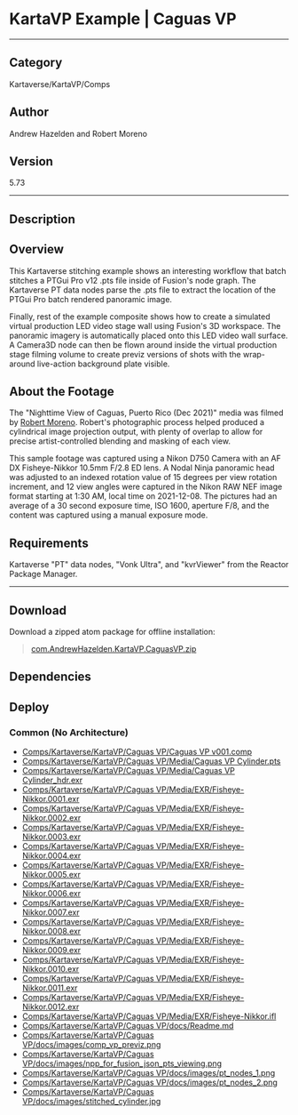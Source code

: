 # KartaVP Example | Caguas VP
___

## Category
Kartaverse/KartaVP/Comps

## Author
Andrew Hazelden and Robert Moreno

## Version
5.73

___

## Description
<h2>Overview</h2>

<p>This Kartaverse stitching example shows an interesting workflow that batch stitches a PTGui Pro v12 .pts file inside of Fusion's node graph. The Kartaverse PT data nodes parse the .pts file to extract the location of the PTGui Pro batch rendered panoramic image.</p>

<p>Finally, rest of the example composite shows how to create a simulated virtual production LED video stage wall using Fusion's 3D workspace. The panoramic imagery is automatically placed onto this LED video wall surface. A Camera3D node can then be flown around inside the virtual production stage filming volume to create previz versions of shots with the wrap-around live-action background plate visible.</p>

<h2>About the Footage</h2>

<p>The "Nighttime View of Caguas, Puerto Rico (Dec 2021)" media was filmed by <a href="https://www.instagram.com/cave_manpr/">Robert Moreno</a>. Robert's photographic process helped produced a cylindrical image projection output, with plenty of overlap to allow for precise artist-controlled blending and masking of each view.</p>

<p>This sample footage was captured using a Nikon D750 Camera with an AF DX Fisheye-Nikkor 10.5mm F/2.8 ED lens. A Nodal Ninja panoramic head was adjusted to an indexed rotation value of 15 degrees per view rotation increment, and 12 view angles were captured in the Nikon RAW NEF image format starting at 1:30 AM, local time on 2021-12-08. The pictures had an average of a 30 second exposure time, ISO 1600, aperture F/8, and the content was captured using a manual exposure mode.</p>

<h2>Requirements</h2>
<p>Kartaverse "PT" data nodes, "Vonk Ultra", and "kvrViewer" from the Reactor Package Manager.</p>


___

## Download

Download a zipped atom package for offline installation:
> [com.AndrewHazelden.KartaVP.CaguasVP.zip](https://gitlab.com/WeSuckLess/Reactor/-/archive/master/Reactor-master.zip?path=Atoms/com.AndrewHazelden.KartaVP.CaguasVP)  

## Dependencies

## Deploy

### Common (No Architecture)

<ul>
<li><a href="https://gitlab.com/WeSuckLess/Reactor/-/blob/master/Atoms/com.AndrewHazelden.KartaVP.CaguasVP/Comps/Kartaverse/KartaVP/Caguas VP/Caguas VP v001.comp?ref_type=heads">Comps/Kartaverse/KartaVP/Caguas VP/Caguas VP v001.comp</a></li>
<li><a href="https://gitlab.com/WeSuckLess/Reactor/-/blob/master/Atoms/com.AndrewHazelden.KartaVP.CaguasVP/Comps/Kartaverse/KartaVP/Caguas VP/Media/Caguas VP Cylinder.pts?ref_type=heads">Comps/Kartaverse/KartaVP/Caguas VP/Media/Caguas VP Cylinder.pts</a></li>
<li><a href="https://gitlab.com/WeSuckLess/Reactor/-/blob/master/Atoms/com.AndrewHazelden.KartaVP.CaguasVP/Comps/Kartaverse/KartaVP/Caguas VP/Media/Caguas VP Cylinder_hdr.exr?ref_type=heads">Comps/Kartaverse/KartaVP/Caguas VP/Media/Caguas VP Cylinder_hdr.exr</a></li>
<li><a href="https://gitlab.com/WeSuckLess/Reactor/-/blob/master/Atoms/com.AndrewHazelden.KartaVP.CaguasVP/Comps/Kartaverse/KartaVP/Caguas VP/Media/EXR/Fisheye-Nikkor.0001.exr?ref_type=heads">Comps/Kartaverse/KartaVP/Caguas VP/Media/EXR/Fisheye-Nikkor.0001.exr</a></li>
<li><a href="https://gitlab.com/WeSuckLess/Reactor/-/blob/master/Atoms/com.AndrewHazelden.KartaVP.CaguasVP/Comps/Kartaverse/KartaVP/Caguas VP/Media/EXR/Fisheye-Nikkor.0002.exr?ref_type=heads">Comps/Kartaverse/KartaVP/Caguas VP/Media/EXR/Fisheye-Nikkor.0002.exr</a></li>
<li><a href="https://gitlab.com/WeSuckLess/Reactor/-/blob/master/Atoms/com.AndrewHazelden.KartaVP.CaguasVP/Comps/Kartaverse/KartaVP/Caguas VP/Media/EXR/Fisheye-Nikkor.0003.exr?ref_type=heads">Comps/Kartaverse/KartaVP/Caguas VP/Media/EXR/Fisheye-Nikkor.0003.exr</a></li>
<li><a href="https://gitlab.com/WeSuckLess/Reactor/-/blob/master/Atoms/com.AndrewHazelden.KartaVP.CaguasVP/Comps/Kartaverse/KartaVP/Caguas VP/Media/EXR/Fisheye-Nikkor.0004.exr?ref_type=heads">Comps/Kartaverse/KartaVP/Caguas VP/Media/EXR/Fisheye-Nikkor.0004.exr</a></li>
<li><a href="https://gitlab.com/WeSuckLess/Reactor/-/blob/master/Atoms/com.AndrewHazelden.KartaVP.CaguasVP/Comps/Kartaverse/KartaVP/Caguas VP/Media/EXR/Fisheye-Nikkor.0005.exr?ref_type=heads">Comps/Kartaverse/KartaVP/Caguas VP/Media/EXR/Fisheye-Nikkor.0005.exr</a></li>
<li><a href="https://gitlab.com/WeSuckLess/Reactor/-/blob/master/Atoms/com.AndrewHazelden.KartaVP.CaguasVP/Comps/Kartaverse/KartaVP/Caguas VP/Media/EXR/Fisheye-Nikkor.0006.exr?ref_type=heads">Comps/Kartaverse/KartaVP/Caguas VP/Media/EXR/Fisheye-Nikkor.0006.exr</a></li>
<li><a href="https://gitlab.com/WeSuckLess/Reactor/-/blob/master/Atoms/com.AndrewHazelden.KartaVP.CaguasVP/Comps/Kartaverse/KartaVP/Caguas VP/Media/EXR/Fisheye-Nikkor.0007.exr?ref_type=heads">Comps/Kartaverse/KartaVP/Caguas VP/Media/EXR/Fisheye-Nikkor.0007.exr</a></li>
<li><a href="https://gitlab.com/WeSuckLess/Reactor/-/blob/master/Atoms/com.AndrewHazelden.KartaVP.CaguasVP/Comps/Kartaverse/KartaVP/Caguas VP/Media/EXR/Fisheye-Nikkor.0008.exr?ref_type=heads">Comps/Kartaverse/KartaVP/Caguas VP/Media/EXR/Fisheye-Nikkor.0008.exr</a></li>
<li><a href="https://gitlab.com/WeSuckLess/Reactor/-/blob/master/Atoms/com.AndrewHazelden.KartaVP.CaguasVP/Comps/Kartaverse/KartaVP/Caguas VP/Media/EXR/Fisheye-Nikkor.0009.exr?ref_type=heads">Comps/Kartaverse/KartaVP/Caguas VP/Media/EXR/Fisheye-Nikkor.0009.exr</a></li>
<li><a href="https://gitlab.com/WeSuckLess/Reactor/-/blob/master/Atoms/com.AndrewHazelden.KartaVP.CaguasVP/Comps/Kartaverse/KartaVP/Caguas VP/Media/EXR/Fisheye-Nikkor.0010.exr?ref_type=heads">Comps/Kartaverse/KartaVP/Caguas VP/Media/EXR/Fisheye-Nikkor.0010.exr</a></li>
<li><a href="https://gitlab.com/WeSuckLess/Reactor/-/blob/master/Atoms/com.AndrewHazelden.KartaVP.CaguasVP/Comps/Kartaverse/KartaVP/Caguas VP/Media/EXR/Fisheye-Nikkor.0011.exr?ref_type=heads">Comps/Kartaverse/KartaVP/Caguas VP/Media/EXR/Fisheye-Nikkor.0011.exr</a></li>
<li><a href="https://gitlab.com/WeSuckLess/Reactor/-/blob/master/Atoms/com.AndrewHazelden.KartaVP.CaguasVP/Comps/Kartaverse/KartaVP/Caguas VP/Media/EXR/Fisheye-Nikkor.0012.exr?ref_type=heads">Comps/Kartaverse/KartaVP/Caguas VP/Media/EXR/Fisheye-Nikkor.0012.exr</a></li>
<li><a href="https://gitlab.com/WeSuckLess/Reactor/-/blob/master/Atoms/com.AndrewHazelden.KartaVP.CaguasVP/Comps/Kartaverse/KartaVP/Caguas VP/Media/EXR/Fisheye-Nikkor.ifl?ref_type=heads">Comps/Kartaverse/KartaVP/Caguas VP/Media/EXR/Fisheye-Nikkor.ifl</a></li>
<li><a href="https://gitlab.com/WeSuckLess/Reactor/-/blob/master/Atoms/com.AndrewHazelden.KartaVP.CaguasVP/Comps/Kartaverse/KartaVP/Caguas VP/docs/Readme.md?ref_type=heads">Comps/Kartaverse/KartaVP/Caguas VP/docs/Readme.md</a></li>
<li><a href="https://gitlab.com/WeSuckLess/Reactor/-/blob/master/Atoms/com.AndrewHazelden.KartaVP.CaguasVP/Comps/Kartaverse/KartaVP/Caguas VP/docs/images/comp_vp_previz.png?ref_type=heads">Comps/Kartaverse/KartaVP/Caguas VP/docs/images/comp_vp_previz.png</a></li>
<li><a href="https://gitlab.com/WeSuckLess/Reactor/-/blob/master/Atoms/com.AndrewHazelden.KartaVP.CaguasVP/Comps/Kartaverse/KartaVP/Caguas VP/docs/images/npp_for_fusion_json_pts_viewing.png?ref_type=heads">Comps/Kartaverse/KartaVP/Caguas VP/docs/images/npp_for_fusion_json_pts_viewing.png</a></li>
<li><a href="https://gitlab.com/WeSuckLess/Reactor/-/blob/master/Atoms/com.AndrewHazelden.KartaVP.CaguasVP/Comps/Kartaverse/KartaVP/Caguas VP/docs/images/pt_nodes_1.png?ref_type=heads">Comps/Kartaverse/KartaVP/Caguas VP/docs/images/pt_nodes_1.png</a></li>
<li><a href="https://gitlab.com/WeSuckLess/Reactor/-/blob/master/Atoms/com.AndrewHazelden.KartaVP.CaguasVP/Comps/Kartaverse/KartaVP/Caguas VP/docs/images/pt_nodes_2.png?ref_type=heads">Comps/Kartaverse/KartaVP/Caguas VP/docs/images/pt_nodes_2.png</a></li>
<li><a href="https://gitlab.com/WeSuckLess/Reactor/-/blob/master/Atoms/com.AndrewHazelden.KartaVP.CaguasVP/Comps/Kartaverse/KartaVP/Caguas VP/docs/images/stitched_cylinder.jpg?ref_type=heads">Comps/Kartaverse/KartaVP/Caguas VP/docs/images/stitched_cylinder.jpg</a></li>
</ul>

